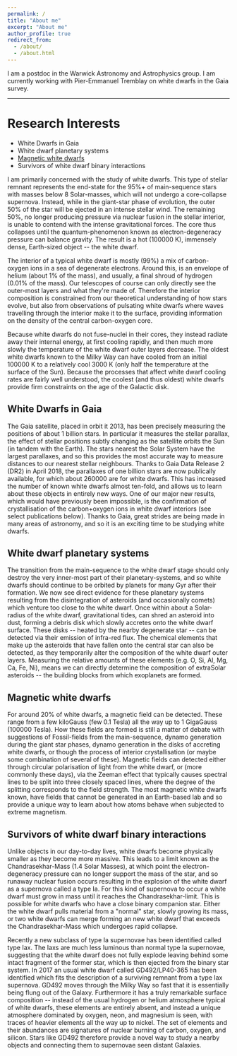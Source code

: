 ```yaml
---
permalink: /
title: "About me"
excerpt: "About me"
author_profile: true
redirect_from: 
  - /about/
  - /about.html
---
```


I am a postdoc in the Warwick Astronomy and Astrophysics group. I am currently
working with Pier-Emmanuel Tremblay on white dwarfs in the Gaia survey.

------

# Research Interests

* White Dwarfs in Gaia
* White dwarf planetary systems
* [Magnetic white dwarfs](interests/magnetic.md)
* Survivors of white dwarf binary interactions

I am primarily concerned with the study of white dwarfs. This type of stellar
remnant represents the end-state for the 95%+ of main-sequence stars with
masses below 8 Solar-masses, which will not undergo a core-collapse supernova.
Instead, while in the giant-star phase of evolution, the outer 50% of the star
will be ejected in an intense stellar wind. The remaining 50%, no longer
producing pressure via nuclear fusion in the stellar interior, is unable to
contend with the intense gravitational forces. The core thus collapses until
the quantum-phenomenon known as electron-degeneracy pressure can balance
gravity. The result is a hot (100000 K), immensely dense, Earth-sized object --
the white dwarf.

The interior of a typical white dwarf is mostly (99%) a mix of carbon-oxygen
ions in a sea of degenerate electrons. Around this, is an envelope of helium
(about 1% of the mass), and usually, a final shroud of hydrogen (0.01% of the
mass). Our telescopes of course can only directly see the outer-most layers and
what they're made of. Therefore the interior composition is constrained from
our theoretical understanding of how stars evolve, but also from observations
of pulsating white dwarfs where waves travelling through the interior make it
to the surface, providing information on the density of the central
carbon-oxygen core.

Because white dwarfs do not fuse-nuclei in their cores, they instead radiate
away their internal energy, at first cooling rapidly, and then much more slowly
the temperature of the white dwarf outer layers decrease. The oldest white
dwarfs known to the Milky Way can have cooled from an initial 100000 K to a
relatively cool 3000 K (only half the temperature at the surface of the Sun).
Because the processes that affect white dwarf cooling rates are fairly well
understood, the coolest (and thus oldest) white dwarfs provide firm constraints
on the age of the Galactic disk.

## White Dwarfs in Gaia

The Gaia satellite, placed in orbit it 2013, has been precisely measuring the
positions of about 1 billion stars. In particular it measures the stellar
parallax, the effect of stellar positions subtly changing as the satellite
orbits the Sun (in tandem with the Earth). The stars nearest the Solar System
have the largest parallaxes, and so this provides the most accurate way to
measure distances to our nearest stellar neighbours. Thanks to Gaia Data
Release 2 (DR2) in April 2018, the parallaxes of one billion stars are now
publically available, for which about 260000 are for white dwarfs. This has
increased the number of known white dwarfs almost ten-fold, and allows us to
learn about these objects in entirely new ways. One of our major new results,
which would have previously been impossible, is the confirmation of
crystallisation of the carbon+oxygen ions in white dwarf interiors (see select
publications below). Thanks to Gaia, great strides are being made in many areas
of astronomy, and so it is an exciting time to be studying white dwarfs.

## White dwarf planetary systems
The transition from the main-sequence to the white dwarf stage should only
destroy the very inner-most part of their planetary-systems, and so white
dwarfs should continue to be orbited by planets for many Gyr after their
formation. We now see direct evidence for these planetary systems resulting
from the disintegration of asteroids (and occasionally comets) which venture
too close to the white dwarf. Once within about a Solar-radius of the white
dwarf, gravitational tides, can shred an asteroid into dust, forming a debris
disk which slowly accretes onto the white dwarf surface. These disks -- heated
by the nearby degenerate star -- can be detected via their emission of
infra-red flux. The chemical elements that make up the asteroids that have
fallen onto the central star can also be detected, as they temporarily alter
the composition of the white dwarf outer layers. Measuring the relative amounts
of these elements (e.g. O, Si, Al, Mg, Ca, Fe, Ni), means we can directly
determine the composition of extraSolar asteroids -- the building blocks from
which exoplanets are formed.

## Magnetic white dwarfs

For around 20% of white dwarfs, a magnetic field can be detected. These range
from a few kiloGauss (few 0.1 Tesla) all the way up to 1 GigaGauss (100000
Tesla). How these fields are formed is still a matter of debate with
suggestions of Fossil-fields from the main-sequence, dynamo generation during
the giant star phases, dynamo generation in the disks of accreting white
dwarfs, or though the process of interior crystallisation (or maybe some
combination of several of these). Magnetic fields can detected either through
circular polarisation of light from the white dwarf, or (more commonly these
days), via the Zeeman effect that typically causes spectral lines to be split
into three closely spaced lines, where the degree of the splitting corresponds
to the field strength. The most magnetic white dwarfs known, have fields that
cannot be generated in an Earth-based lab and so provide a unique way to learn
about how atoms behave when subjected to extreme magnetism.

## Survivors of white dwarf binary interactions
Unlike objects in our day-to-day lives, white dwarfs become physically smaller
as they become more massive. This leads to a limit known as the
Chandrasekhar-Mass (1.4 Solar Masses), at which point the electron-degeneracy
pressure can no longer support the mass of the star, and so runaway nuclear
fusion occurs resulting in the explosion of the white dwarf as a supernova
called a type Ia. For this kind of supernova to occur a white dwarf must grow
in mass until it reaches the Chandrasekhar-limit. This is possible for white
dwarfs who have a close binary companion star. Either the white dwarf pulls
material from a "normal" star, slowly growing its mass, or two white dwarfs can
merge forming an new white dwarf that exceeds the Chandrasekhar-Mass which
undergoes rapid collapse.

Recently a new subclass of type Ia supernovae has been identified called type
Iax. The Iaxs are much less luminous than normal type Ia supernovae, suggesting
that the white dwarf does not fully explode leaving behind some intact fragment
of the former star, which is then ejected from the binary star system. In 2017
an usual white dwarf called GD492/LP40-365 has been identified which fits the
description of a surviving remnant from a type Iax supernova. GD492 moves
through the Milky Way so fast that it is essentially being flung out of the
Galaxy. Furthermore it has a truly remarkable surface composition -- instead of
the usual hydrogen or helium atmosphere typical of white dwarfs, these elements
are entirely absent, and instead a unique atmosphere dominated by oxygen, neon,
and magnesium is seen, with traces of heavier elements all the way up to
nickel. The set of elements and their abundances are signatures of nuclear
burning of carbon, oxygen, and silicon. Stars like GD492 therefore provide a
novel way to study a nearby objects and connecting them to supernovae seen
distant Galaxies.
